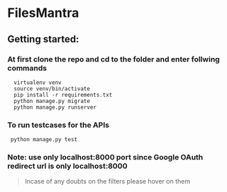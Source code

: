 # FilesMantra

## Getting started:
### At first clone the repo and cd to the folder and enter follwing commands
```
  virtualenv venv
  source venv/bin/activate
  pip install -r requirements.txt
  python manage.py migrate
  python manage.py runserver
 ```
 ### To run testcases for the APIs
 
 ```
  python manage.py test
 ```
 ### Note: use only localhost:8000 port since Google OAuth redirect url is only localhost:8000
 >Incase of any doubts on the filters please hover on them
